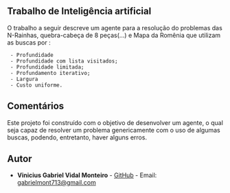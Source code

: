 ## Trabalho de Inteligência artificial

O trabalho a seguir descreve um agente para a resolução do problemas das N-Rainhas, quebra-cabeça de 8 peças(...) e Mapa da Romênia que utilizam as buscas por :
	
	 - Profundidade
	 - Profundidade com lista visitados; 
	 - Profundidade limitada; 
	 - Profundamento iterativo; 
	 - Largura
	 - Custo uniforme.

## Comentários

Este projeto foi construído com o objetivo de desenvolver um agente, o qual seja capaz de resolver um problema genericamente com o uso de algumas buscas, podendo, entretanto, haver alguns erros. 

## Autor

-   **Vinicius Gabriel Vidal Monteiro**  -  [GitHub](https://github.com/Gabriel-Monteiro7)  - Email:  [gabrielmont713@gmail.com](mailto:gabrielmont713@gmail.com)

